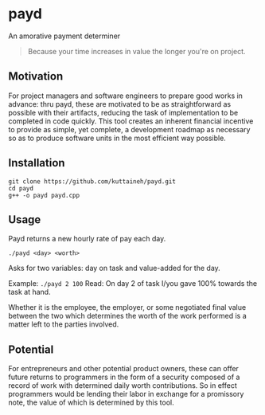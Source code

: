 # payd
An amorative payment determiner
>Because your time increases in value the longer you're on project.

## Motivation
For project managers and software engineers to prepare good works in advance: thru payd, these are motivated to be as straightforward as possible with their artifacts, reducing the task of implementation to be completed in code quickly. This tool creates an inherent financial incentive to provide as simple, yet complete, a development roadmap as necessary so as to produce software units in the most efficient way possible. 

## Installation
```
git clone https://github.com/kuttaineh/payd.git
cd payd
g++ -o payd payd.cpp
```

## Usage
Payd returns a new hourly rate of pay each day.
```
./payd <day> <worth>
```
Asks for two variables: day on task and value-added for the day.

Example: `./payd 2 100`
Read: On day 2 of task I/you gave 100% towards the task at hand.

Whether it is the employee, the employer, or some negotiated final value between the two which determines the worth of the work performed is a matter left to the parties involved.

## Potential
For entrepreneurs and other potential product owners, these can offer future returns to programmers in the form of a security composed of a record of work with determined daily worth contributions. So in effect programmers would be lending their labor in exchange for a promissory note, the value of which is determined by this tool.

